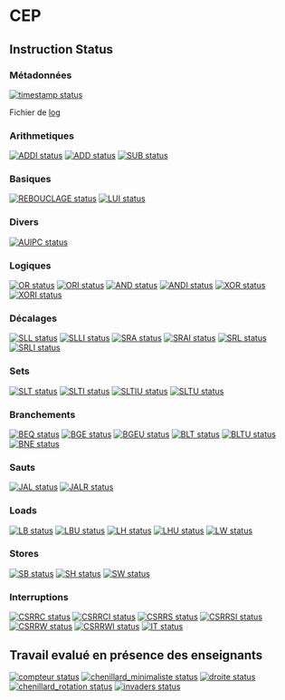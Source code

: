 # CEP

## Instruction Status

### Métadonnées

[![timestamp status](https://CEP_Deploy.pages.ensimag.fr/CEP_Projet_G2_2023_2024/Eval/euzebyr_havetl_eval//timestamp.svg)](https://CEP_Deploy.pages.ensimag.fr/CEP_Projet_G2_2023_2024/Eval/euzebyr_havetl_eval//timestamp.svg)

Fichier de [log](https://CEP_Deploy.pages.ensimag.fr/CEP_Projet_G2_2023_2024/Eval/euzebyr_havetl_eval//log.txt)
### Arithmetiques

[![ADDI status](https://CEP_Deploy.pages.ensimag.fr/CEP_Projet_G2_2023_2024/Eval/euzebyr_havetl_eval//ADDI.svg)](https://CEP_Deploy.pages.ensimag.fr/CEP_Projet_G2_2023_2024/Eval/euzebyr_havetl_eval//ADDI.svg)
[![ADD status](https://CEP_Deploy.pages.ensimag.fr/CEP_Projet_G2_2023_2024/Eval/euzebyr_havetl_eval//ADD.svg)](https://CEP_Deploy.pages.ensimag.fr/CEP_Projet_G2_2023_2024/Eval/euzebyr_havetl_eval//ADD.svg)
[![SUB status](https://CEP_Deploy.pages.ensimag.fr/CEP_Projet_G2_2023_2024/Eval/euzebyr_havetl_eval//SUB.svg)](https://CEP_Deploy.pages.ensimag.fr/CEP_Projet_G2_2023_2024/Eval/euzebyr_havetl_eval//SUB.svg)
### Basiques

[![REBOUCLAGE status](https://CEP_Deploy.pages.ensimag.fr/CEP_Projet_G2_2023_2024/Eval/euzebyr_havetl_eval//REBOUCLAGE.svg)](https://CEP_Deploy.pages.ensimag.fr/CEP_Projet_G2_2023_2024/Eval/euzebyr_havetl_eval//REBOUCLAGE.svg)
[![LUI status](https://CEP_Deploy.pages.ensimag.fr/CEP_Projet_G2_2023_2024/Eval/euzebyr_havetl_eval//LUI.svg)](https://CEP_Deploy.pages.ensimag.fr/CEP_Projet_G2_2023_2024/Eval/euzebyr_havetl_eval//LUI.svg)
### Divers

[![AUIPC status](https://CEP_Deploy.pages.ensimag.fr/CEP_Projet_G2_2023_2024/Eval/euzebyr_havetl_eval//AUIPC.svg)](https://CEP_Deploy.pages.ensimag.fr/CEP_Projet_G2_2023_2024/Eval/euzebyr_havetl_eval//AUIPC.svg)
### Logiques

[![OR status](https://CEP_Deploy.pages.ensimag.fr/CEP_Projet_G2_2023_2024/Eval/euzebyr_havetl_eval//OR.svg)](https://CEP_Deploy.pages.ensimag.fr/CEP_Projet_G2_2023_2024/Eval/euzebyr_havetl_eval//OR.svg)
[![ORI status](https://CEP_Deploy.pages.ensimag.fr/CEP_Projet_G2_2023_2024/Eval/euzebyr_havetl_eval//ORI.svg)](https://CEP_Deploy.pages.ensimag.fr/CEP_Projet_G2_2023_2024/Eval/euzebyr_havetl_eval//ORI.svg)
[![AND status](https://CEP_Deploy.pages.ensimag.fr/CEP_Projet_G2_2023_2024/Eval/euzebyr_havetl_eval//AND.svg)](https://CEP_Deploy.pages.ensimag.fr/CEP_Projet_G2_2023_2024/Eval/euzebyr_havetl_eval//AND.svg)
[![ANDI status](https://CEP_Deploy.pages.ensimag.fr/CEP_Projet_G2_2023_2024/Eval/euzebyr_havetl_eval//ANDI.svg)](https://CEP_Deploy.pages.ensimag.fr/CEP_Projet_G2_2023_2024/Eval/euzebyr_havetl_eval//ANDI.svg)
[![XOR status](https://CEP_Deploy.pages.ensimag.fr/CEP_Projet_G2_2023_2024/Eval/euzebyr_havetl_eval//XOR.svg)](https://CEP_Deploy.pages.ensimag.fr/CEP_Projet_G2_2023_2024/Eval/euzebyr_havetl_eval//XOR.svg)
[![XORI status](https://CEP_Deploy.pages.ensimag.fr/CEP_Projet_G2_2023_2024/Eval/euzebyr_havetl_eval//XORI.svg)](https://CEP_Deploy.pages.ensimag.fr/CEP_Projet_G2_2023_2024/Eval/euzebyr_havetl_eval//XORI.svg)
### Décalages

[![SLL status](https://CEP_Deploy.pages.ensimag.fr/CEP_Projet_G2_2023_2024/Eval/euzebyr_havetl_eval//SLL.svg)](https://CEP_Deploy.pages.ensimag.fr/CEP_Projet_G2_2023_2024/Eval/euzebyr_havetl_eval//SLL.svg)
[![SLLI status](https://CEP_Deploy.pages.ensimag.fr/CEP_Projet_G2_2023_2024/Eval/euzebyr_havetl_eval//SLLI.svg)](https://CEP_Deploy.pages.ensimag.fr/CEP_Projet_G2_2023_2024/Eval/euzebyr_havetl_eval//SLLI.svg)
[![SRA status](https://CEP_Deploy.pages.ensimag.fr/CEP_Projet_G2_2023_2024/Eval/euzebyr_havetl_eval//SRA.svg)](https://CEP_Deploy.pages.ensimag.fr/CEP_Projet_G2_2023_2024/Eval/euzebyr_havetl_eval//SRA.svg)
[![SRAI status](https://CEP_Deploy.pages.ensimag.fr/CEP_Projet_G2_2023_2024/Eval/euzebyr_havetl_eval//SRAI.svg)](https://CEP_Deploy.pages.ensimag.fr/CEP_Projet_G2_2023_2024/Eval/euzebyr_havetl_eval//SRAI.svg)
[![SRL status](https://CEP_Deploy.pages.ensimag.fr/CEP_Projet_G2_2023_2024/Eval/euzebyr_havetl_eval//SRL.svg)](https://CEP_Deploy.pages.ensimag.fr/CEP_Projet_G2_2023_2024/Eval/euzebyr_havetl_eval//SRL.svg)
[![SRLI status](https://CEP_Deploy.pages.ensimag.fr/CEP_Projet_G2_2023_2024/Eval/euzebyr_havetl_eval//SRLI.svg)](https://CEP_Deploy.pages.ensimag.fr/CEP_Projet_G2_2023_2024/Eval/euzebyr_havetl_eval//SRLI.svg)
### Sets

[![SLT status](https://CEP_Deploy.pages.ensimag.fr/CEP_Projet_G2_2023_2024/Eval/euzebyr_havetl_eval//SLT.svg)](https://CEP_Deploy.pages.ensimag.fr/CEP_Projet_G2_2023_2024/Eval/euzebyr_havetl_eval//SLT.svg)
[![SLTI status](https://CEP_Deploy.pages.ensimag.fr/CEP_Projet_G2_2023_2024/Eval/euzebyr_havetl_eval//SLTI.svg)](https://CEP_Deploy.pages.ensimag.fr/CEP_Projet_G2_2023_2024/Eval/euzebyr_havetl_eval//SLTI.svg)
[![SLTIU status](https://CEP_Deploy.pages.ensimag.fr/CEP_Projet_G2_2023_2024/Eval/euzebyr_havetl_eval//SLTIU.svg)](https://CEP_Deploy.pages.ensimag.fr/CEP_Projet_G2_2023_2024/Eval/euzebyr_havetl_eval//SLTIU.svg)
[![SLTU status](https://CEP_Deploy.pages.ensimag.fr/CEP_Projet_G2_2023_2024/Eval/euzebyr_havetl_eval//SLTU.svg)](https://CEP_Deploy.pages.ensimag.fr/CEP_Projet_G2_2023_2024/Eval/euzebyr_havetl_eval//SLTU.svg)
### Branchements

[![BEQ status](https://CEP_Deploy.pages.ensimag.fr/CEP_Projet_G2_2023_2024/Eval/euzebyr_havetl_eval//BEQ.svg)](https://CEP_Deploy.pages.ensimag.fr/CEP_Projet_G2_2023_2024/Eval/euzebyr_havetl_eval//BEQ.svg)
[![BGE status](https://CEP_Deploy.pages.ensimag.fr/CEP_Projet_G2_2023_2024/Eval/euzebyr_havetl_eval//BGE.svg)](https://CEP_Deploy.pages.ensimag.fr/CEP_Projet_G2_2023_2024/Eval/euzebyr_havetl_eval//BGE.svg)
[![BGEU status](https://CEP_Deploy.pages.ensimag.fr/CEP_Projet_G2_2023_2024/Eval/euzebyr_havetl_eval//BGEU.svg)](https://CEP_Deploy.pages.ensimag.fr/CEP_Projet_G2_2023_2024/Eval/euzebyr_havetl_eval//BGEU.svg)
[![BLT status](https://CEP_Deploy.pages.ensimag.fr/CEP_Projet_G2_2023_2024/Eval/euzebyr_havetl_eval//BLT.svg)](https://CEP_Deploy.pages.ensimag.fr/CEP_Projet_G2_2023_2024/Eval/euzebyr_havetl_eval//BLT.svg)
[![BLTU status](https://CEP_Deploy.pages.ensimag.fr/CEP_Projet_G2_2023_2024/Eval/euzebyr_havetl_eval//BLTU.svg)](https://CEP_Deploy.pages.ensimag.fr/CEP_Projet_G2_2023_2024/Eval/euzebyr_havetl_eval//BLTU.svg)
[![BNE status](https://CEP_Deploy.pages.ensimag.fr/CEP_Projet_G2_2023_2024/Eval/euzebyr_havetl_eval//BNE.svg)](https://CEP_Deploy.pages.ensimag.fr/CEP_Projet_G2_2023_2024/Eval/euzebyr_havetl_eval//BNE.svg)
### Sauts

[![JAL status](https://CEP_Deploy.pages.ensimag.fr/CEP_Projet_G2_2023_2024/Eval/euzebyr_havetl_eval//JAL.svg)](https://CEP_Deploy.pages.ensimag.fr/CEP_Projet_G2_2023_2024/Eval/euzebyr_havetl_eval//JAL.svg)
[![JALR status](https://CEP_Deploy.pages.ensimag.fr/CEP_Projet_G2_2023_2024/Eval/euzebyr_havetl_eval//JALR.svg)](https://CEP_Deploy.pages.ensimag.fr/CEP_Projet_G2_2023_2024/Eval/euzebyr_havetl_eval//JALR.svg)
### Loads

[![LB status](https://CEP_Deploy.pages.ensimag.fr/CEP_Projet_G2_2023_2024/Eval/euzebyr_havetl_eval//LB.svg)](https://CEP_Deploy.pages.ensimag.fr/CEP_Projet_G2_2023_2024/Eval/euzebyr_havetl_eval//LB.svg)
[![LBU status](https://CEP_Deploy.pages.ensimag.fr/CEP_Projet_G2_2023_2024/Eval/euzebyr_havetl_eval//LBU.svg)](https://CEP_Deploy.pages.ensimag.fr/CEP_Projet_G2_2023_2024/Eval/euzebyr_havetl_eval//LBU.svg)
[![LH status](https://CEP_Deploy.pages.ensimag.fr/CEP_Projet_G2_2023_2024/Eval/euzebyr_havetl_eval//LH.svg)](https://CEP_Deploy.pages.ensimag.fr/CEP_Projet_G2_2023_2024/Eval/euzebyr_havetl_eval//LH.svg)
[![LHU status](https://CEP_Deploy.pages.ensimag.fr/CEP_Projet_G2_2023_2024/Eval/euzebyr_havetl_eval//LHU.svg)](https://CEP_Deploy.pages.ensimag.fr/CEP_Projet_G2_2023_2024/Eval/euzebyr_havetl_eval//LHU.svg)
[![LW status](https://CEP_Deploy.pages.ensimag.fr/CEP_Projet_G2_2023_2024/Eval/euzebyr_havetl_eval//LW.svg)](https://CEP_Deploy.pages.ensimag.fr/CEP_Projet_G2_2023_2024/Eval/euzebyr_havetl_eval//LW.svg)
### Stores

[![SB status](https://CEP_Deploy.pages.ensimag.fr/CEP_Projet_G2_2023_2024/Eval/euzebyr_havetl_eval//SB.svg)](https://CEP_Deploy.pages.ensimag.fr/CEP_Projet_G2_2023_2024/Eval/euzebyr_havetl_eval//SB.svg)
[![SH status](https://CEP_Deploy.pages.ensimag.fr/CEP_Projet_G2_2023_2024/Eval/euzebyr_havetl_eval//SH.svg)](https://CEP_Deploy.pages.ensimag.fr/CEP_Projet_G2_2023_2024/Eval/euzebyr_havetl_eval//SH.svg)
[![SW status](https://CEP_Deploy.pages.ensimag.fr/CEP_Projet_G2_2023_2024/Eval/euzebyr_havetl_eval//SW.svg)](https://CEP_Deploy.pages.ensimag.fr/CEP_Projet_G2_2023_2024/Eval/euzebyr_havetl_eval//SW.svg)
### Interruptions

[![CSRRC status](https://CEP_Deploy.pages.ensimag.fr/CEP_Projet_G2_2023_2024/Eval/euzebyr_havetl_eval//CSRRC.svg)](https://CEP_Deploy.pages.ensimag.fr/CEP_Projet_G2_2023_2024/Eval/euzebyr_havetl_eval//CSRRC.svg)
[![CSRRCI status](https://CEP_Deploy.pages.ensimag.fr/CEP_Projet_G2_2023_2024/Eval/euzebyr_havetl_eval//CSRRCI.svg)](https://CEP_Deploy.pages.ensimag.fr/CEP_Projet_G2_2023_2024/Eval/euzebyr_havetl_eval//CSRRCI.svg)
[![CSRRS status](https://CEP_Deploy.pages.ensimag.fr/CEP_Projet_G2_2023_2024/Eval/euzebyr_havetl_eval//CSRRS.svg)](https://CEP_Deploy.pages.ensimag.fr/CEP_Projet_G2_2023_2024/Eval/euzebyr_havetl_eval//CSRRS.svg)
[![CSRRSI status](https://CEP_Deploy.pages.ensimag.fr/CEP_Projet_G2_2023_2024/Eval/euzebyr_havetl_eval//CSRRSI.svg)](https://CEP_Deploy.pages.ensimag.fr/CEP_Projet_G2_2023_2024/Eval/euzebyr_havetl_eval//CSRRSI.svg)
[![CSRRW status](https://CEP_Deploy.pages.ensimag.fr/CEP_Projet_G2_2023_2024/Eval/euzebyr_havetl_eval//CSRRW.svg)](https://CEP_Deploy.pages.ensimag.fr/CEP_Projet_G2_2023_2024/Eval/euzebyr_havetl_eval//CSRRW.svg)
[![CSRRWI status](https://CEP_Deploy.pages.ensimag.fr/CEP_Projet_G2_2023_2024/Eval/euzebyr_havetl_eval//CSRRWI.svg)](https://CEP_Deploy.pages.ensimag.fr/CEP_Projet_G2_2023_2024/Eval/euzebyr_havetl_eval//CSRRWI.svg)
[![IT status](https://CEP_Deploy.pages.ensimag.fr/CEP_Projet_G2_2023_2024/Eval/euzebyr_havetl_eval//IT.svg)](https://CEP_Deploy.pages.ensimag.fr/CEP_Projet_G2_2023_2024/Eval/euzebyr_havetl_eval//IT.svg)

## Travail evalué en présence des enseignants

[![compteur status](https://CEP_Deploy.pages.ensimag.fr/CEP_Projet_G2_2023_2024/overview/manual/compteur_euzebyr_havetl.svg)](https://CEP_Deploy.pages.ensimag.fr/CEP_Projet_G2_2023_2024/overview/manual/compteur_euzebyr_havetl.svg)
[![chenillard_minimaliste status](https://CEP_Deploy.pages.ensimag.fr/CEP_Projet_G2_2023_2024/overview/manual/chenillard_minimaliste_euzebyr_havetl.svg)](https://CEP_Deploy.pages.ensimag.fr/CEP_Projet_G2_2023_2024/overview/manual/chenillard_minimaliste_euzebyr_havetl.svg)
[![droite status](https://CEP_Deploy.pages.ensimag.fr/CEP_Projet_G2_2023_2024/overview/manual/droite_euzebyr_havetl.svg)](https://CEP_Deploy.pages.ensimag.fr/CEP_Projet_G2_2023_2024/overview/manual/droite_euzebyr_havetl.svg)
[![chenillard_rotation status](https://CEP_Deploy.pages.ensimag.fr/CEP_Projet_G2_2023_2024/overview/manual/chenillard_rotation_euzebyr_havetl.svg)](https://CEP_Deploy.pages.ensimag.fr/CEP_Projet_G2_2023_2024/overview/manual/chenillard_rotation_euzebyr_havetl.svg)
[![invaders status](https://CEP_Deploy.pages.ensimag.fr/CEP_Projet_G2_2023_2024/overview/manual/invaders_euzebyr_havetl.svg)](https://CEP_Deploy.pages.ensimag.fr/CEP_Projet_G2_2023_2024/overview/manual/invaders_euzebyr_havetl.svg)

